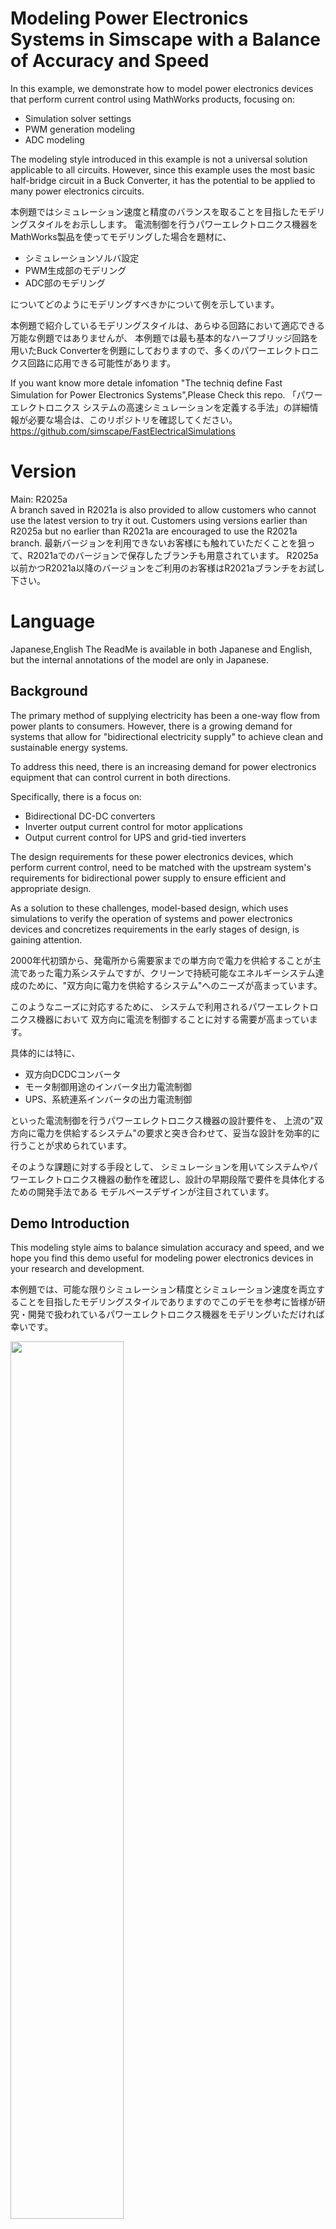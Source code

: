 # Modeling Power Electronics Systems in Simscape with a Balance of Accuracy and Speed 

In this example, we demonstrate how to model power electronics devices that perform current control using MathWorks products, focusing on:

- Simulation solver settings
- PWM generation modeling
- ADC modeling

The modeling style introduced in this example is not a universal solution applicable to all circuits. 
However, since this example uses the most basic half-bridge circuit in a Buck Converter, it has the potential to be applied to many power electronics circuits.

本例題ではシミュレーション速度と精度のバランスを取ることを目指したモデリングスタイルをお示しします。
電流制御を行うパワーエレクトロニクス機器をMathWorks製品を使ってモデリングした場合を題材に、
- シミュレーションソルバ設定
- PWM生成部のモデリング
- ADC部のモデリング

についてどのようにモデリングすべきかについて例を示しています。

本例題で紹介しているモデリングスタイルは、あらゆる回路において適応できる万能な例題ではありませんが、
本例題では最も基本的なハーフブリッジ回路を用いたBuck Converterを例題にしておりますので、多くのパワーエレクトロニクス回路に応用できる可能性があります。

If you want know more detale infomation "The techniq define Fast Simulation for Power Electronics Systems",Please Check this repo.
「パワー エレクトロニクス システムの高速シミュレーションを定義する手法」の詳細情報が必要な場合は、このリポジトリを確認してください。
https://github.com/simscape/FastElectricalSimulations




# Version
Main: R2025a<br>
A branch saved in R2021a is also provided to allow customers who cannot use the latest version to try it out.
Customers using versions earlier than R2025a but no earlier than R2021a are encouraged to use the R2021a branch.
最新バージョンを利用できないお客様にも触れていただくことを狙って、R2021aでのバージョンで保存したブランチも用意されています。
R2025a以前かつR2021a以降のバージョンをご利用のお客様はR2021aブランチをお試し下さい。
# Language
Japanese,English
The ReadMe is available in both Japanese and English, but the internal annotations of the model are only in Japanese.

## Background
The primary method of supplying electricity has been a one-way flow from power plants to consumers. However, there is a growing demand for systems that allow for "bidirectional electricity supply" to achieve clean and sustainable energy systems.

To address this need, there is an increasing demand for power electronics equipment that can control current in both directions.

Specifically, there is a focus on:
- Bidirectional DC-DC converters
- Inverter output current control for motor applications
- Output current control for UPS and grid-tied inverters

The design requirements for these power electronics devices, which perform current control, need to be matched with the upstream system's requirements for bidirectional power supply to ensure efficient and appropriate design.

As a solution to these challenges, model-based design, which uses simulations to verify the operation of systems and power electronics devices and concretizes requirements in the early stages of design, is gaining attention.

2000年代初頭から、発電所から需要家までの単方向で電力を供給することが主流であった電力系システムですが、クリーンで持続可能なエネルギーシステム達成のために、"双方向に電力を供給するシステム"へのニーズが高まっています。

このようなニーズに対応するために、
システムで利用されるパワーエレクトロニクス機器において
双方向に電流を制御することに対する需要が高まっています。

具体的には特に、
- 双方向DCDCコンバータ
- モータ制御用途のインバータ出力電流制御
- UPS、系統連系インバータの出力電流制御

といった電流制御を行うパワーエレクトロニクス機器の設計要件を、
上流の"双方向に電力を供給するシステム"の要求と突き合わせて、妥当な設計を効率的に行うことが求められています。

そのような課題に対する手段として、
シミュレーションを用いてシステムやパワーエレクトロニクス機器の動作を確認し、設計の早期段階で要件を具体化するための開発手法である
モデルベースデザインが注目されています。
## Demo Introduction

This modeling style aims to balance simulation accuracy and speed, and we hope you find this demo useful for modeling power electronics devices in your research and development.

本例題では、可能な限りシミュレーション精度とシミュレーション速度を両立することを目指したモデリングスタイルでありますのでこのデモを参考に皆様が研究・開発で扱われているパワーエレクトロニクス機器をモデリングいただければ幸いです。

 <img src=https://user-images.githubusercontent.com/62166747/153810086-c810ee2a-48d8-44cb-84f9-69b1c4fd83dc.PNG width="60%" height="60%"
 />
 <img src=https://user-images.githubusercontent.com/62166747/153804864-ed1d8fee-7aaa-4ad6-a096-7b74018feee3.gif
 width="600" height="450"
 />

### How to Run
==
1. Open the Project file in this repository and open one of the models saved in the Models folder.
2. Run the simulation and check the waveform in the data inspector.
==
1. このリポイトリのProjectファイルを開いて、Modelsフォルダに保存されているモデルのいずれかを開きます。
2. シミュレーションを実行してデータインスペクターで波形を確認します。

## Model File Introduction:
### BidirectionalCurrentControlConverter.slx
This model represents a bidirectional converter using a simple half-bridge circuit and achieves current control with a control model based on a simple PI controller.
Comments explaining the modeling style and solver settings are written in Japanese and English within each subsystem hierarchy of the model file.

双方向のコンバータをシンプルなハーフブリッジで表現した回路モデルを制御対象とし、
シンプルなPIコントローラをベースとした制御モデルによって電流制御を実現しているモデルです。

モデリングスタイルやソルバの設定については、モデルファイル内の各サブシステム階層にわかれて
解説のコメントが日本語と英語で記述されています。

<img width="1204" height="1167" alt="2025-10-21_09-49-10" src="https://github.com/user-attachments/assets/290253dc-b688-4530-9db6-47c1a7d8b73b" />


### BuckConverter_accuracy_oriented.slx/BuckConverter_speed_oriented.slx

<img width="1154" height="898" alt="2025-10-21_09-50-01" src="https://github.com/user-attachments/assets/c39f5f85-1f7b-4ff8-b2c3-f3e8df1fbc22" />

The BuckConverter_accuracy_oriented.slx model partially references an example model officially provided by MathWorks.
In this sample, the power MOSFET library uses the[Nch-MOSFET](https://jp.mathworks.com/help/sps/ref/nchannelmosfet.html)Block

In contrast, the BuckConverter_speed_oriented.slx model replaces the power MOSFET library with [MOSFET(Ideal,Switching)](https://jp.mathworks.com/help/sps/ref/mosfetidealswitching.html).

The Nch-MOSFET block provides a detailed switching device representation, including gate-voltage rise dynamics.
This enables highly accurate and detailed switching behavior, but it also requires a shorter simulation step size, which can slow down simulation speed.

If the goal of the simulation is to verify the consistency of the circuit configuration, control structure, and control parameters,
it is recommended to use ideal switching blocks such as [MOSFET(Ideal,Switching)](https://jp.mathworks.com/help/sps/ref/mosfetidealswitching.html)
Although this simplifies the switching behavior, it still provides sufficient accuracy for tuning control parameters,
allowing a better balance between simulation speed and accuracy.

In addition to the change in the power MOSFET library, the following modifications were also made to achieve a speed-oriented model:
+ PWM generation section
+ A/D conversion section
+ Insertion of a Rate Transition block between the control model and the circuit model to explicitly specify execution rates
These adjustments collectively result in a model optimized for simulation speed.

By running the **CheckSimulationSpeed.m** script, you can compare the execution times of the two models.


BuckConverter_accuracy_oriented.slxは下記の公開サンプルを参考に作成されています。
こちらのサンプルではパワーMOSFETライブラリに
[Nch-MOSFET](https://jp.mathworks.com/help/sps/ref/nchannelmosfet.html)
ライブラリが利用されています。
https://jp.mathworks.com/help/sps/ug/buck-converter_example-ee_switching_power_supply.html

一方BuckConverter_speed_oriented.slxモデルは
パワーMOSFETライブラリを[MOSFET(Ideal,Switching)](https://jp.mathworks.com/help/sps/ref/mosfetidealswitching.html)に変更しています。

[Nch-MOSFET](https://jp.mathworks.com/help/sps/ref/nchannelmosfet.html)はゲート電圧の立ち上がりダイナミクスまで詳細に表現したスイッチングデバイスであるため、厳密で詳細度の高いスイッチング表現が可能ですがその分シミュレーションステップの刻み幅が短くなり、シミュレーション速度低下を招くことがあります。

シミュレーションの目的が回路構成と制御構成および制御パラメータの整合性確認であれば、パワー半導体は[MOSFET(Ideal,Switching)](https://jp.mathworks.com/help/sps/ref/mosfetidealswitching.html)に代表される
**'理想スイッチングライブラリ'ブロックを利用することをおすすめします。**

これにより、スイッチングの挙動は簡略化されますが、
制御パラメータを調整するには十分な精度を得ることができるためシミュレーション速度と精度を両立性を高めることができます。

パワーMOSFETライブラリ以外にも、
・PWM生成部
・AD変換部
・制御モデルと回路モデルの間にRate Transition Blockを挿入し、実行レートを明示的に指定する
といった変更が加えられており、それにより速度を優先したモデルになっています。

**CheckSimulationSpeed.m** スクリプトを実行することで両者のモデルの実行時間を比較することができます。

### SinglePhaseInverter.slx

<img width="1191" height="617" alt="2025-10-21_09-55-30" src="https://github.com/user-attachments/assets/38a50359-e7f0-4ffd-9014-539b3e183e84" />

https://github.com/user-attachments/assets/b426396c-c093-47a1-88c8-8cbdf3433dd9


This is a full-bridge inverter modeling example assuming a single-phase grid-connected inverter.
When generating a voltage output synchronized with the grid voltage, a PLL (Phase-Locked Loop) is normally used.
However, since the objective of this example is to represent only the current control system,
please note that this part has been simplified in the sample.
No feedback loop is modeled to track variations in the grid voltage.

単相の系統連系インバータを想定したフルブリッジインバータモデリング例です。
系統電圧に同期する電圧出力を行う際は本来PLLを用います。
しかし、今回の例ではあくまで電流制御系のみを表現したかったのでこのサンプルではその部分が簡略化されている点には注意が必要です。
系統電圧の変動に追従するようなフィードバックループはモデリングされていません。


# Required Toolboxes
MATLAB&reg;/
Simulink&reg;/
Simscape&trade;/
Simscape Electrical&trade;/

# Recomend Toolbox
Control System Toolbox&trade; 

モデルの伝達関数を表示するのに必要です。
It is needed to display the transfer function of the model.

# Reference

[1]: Ricardo P. Aguilera et al. (2018). Digital Implementation of PI and Resonant Controller. In FREDE BLAABJERG(Eds.) CONTROL OF POWER ELECTRONIC CONVERTERS AND SYSTEMS volume1. Academic Press, pp.56-61

[2]: Dead-time  Voltage  Error Correction  with Parallel Disturbance Observers  for High  Performance  V/f  Control 
http://itohserver01.nagaokaut.ac.jp/itohlab/paper/2007/IAS2007/hoshino.pdf

# Copyright
Copyright 2021 - 2025 The MathWorks, Inc.
